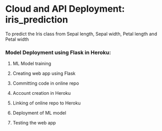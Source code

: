 # Cloud and API Deployment: iris_prediction  

To predict the Iris class from Sepal length, Sepal width, Petal length and Petal width

### Model Deployment using Flask in Heroku: 

1. ML Model training  

2. Creating web app using Flask  

3. Committing code in online repo  

4. Account creation in Heroku  

5. Linking of online repo to Heroku  

6. Deployment of ML model  

7. Testing the web app  